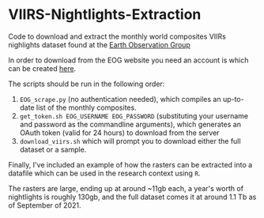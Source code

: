 # VIIRS-Nightlights-Extraction

Code to download and extract the monthly world composites VIIRs nighlights dataset found at the [Earth Observation Group](https://payneinstitute.mines.edu/eog/nighttime-lights/) 

In order to download from the EOG website you need an account is which can be created [here](https://eogdata.mines.edu/products/register/). 

The scripts should be run in the following order: 

1. `EOG_scrape.py` (no authentication needed), which compiles an up-to-date list of the monthly composites. 
2. `get_token.sh EOG_USERNAME EOG_PASSWORD` (substituting your username and password as the commandline arguments), which generates an OAuth token (valid for 24 hours) to download from the server 
3.  `download_viirs.sh` which will prompt you to download either the full dataset or a sample. 

Finally, I've included an example of how the rasters can be extracted into a datafile which can be used in the research context using `R`. 

The rasters are large, ending up at around ~11gb each, a year's worth of nightlights is roughly 130gb, and the full dataset comes it at around 1.1 Tb as of September of 2021. 
